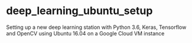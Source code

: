# deep_learning_ubuntu_setup
Setting up a new deep learning station with Python 3.6, Keras, Tensorflow and OpenCV using Ubuntu 16.04 on a Google Cloud VM instance
